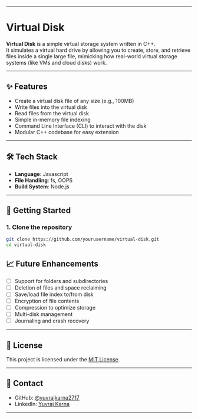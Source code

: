 
---
# Virtual Disk

**Virtual Disk** is a simple virtual storage system written in C++.  
It simulates a virtual hard drive by allowing you to create, store, and retrieve files inside a single large file, mimicking how real-world virtual storage systems (like VMs and cloud disks) work.

---

## ✨ Features

- Create a virtual disk file of any size (e.g., 100MB)
- Write files into the virtual disk
- Read files from the virtual disk
- Simple in-memory file indexing
- Command Line Interface (CLI) to interact with the disk
- Modular C++ codebase for easy extension

---

## 🛠️ Tech Stack

- **Language**: Javascript
- **File Handling**: fs, OOPS
- **Build System**: Node.js

---

## 🚀 Getting Started

### 1. Clone the repository

```bash
git clone https://github.com/yourusername/virtual-disk.git
cd virtual-disk
```


## 📈 Future Enhancements

- [ ] Support for folders and subdirectories
- [ ] Deletion of files and space reclaiming
- [ ] Save/load file index to/from disk
- [ ] Encryption of file contents
- [ ] Compression to optimize storage
- [ ] Multi-disk management
- [ ] Journaling and crash recovery

---

## 📝 License

This project is licensed under the [MIT License](LICENSE).

---

## 💬 Contact

- GitHub: [@yuvrajkarna2717](https://github.com/yuvrajkarna2717)
- LinkedIn: [Yuvraj Karna](https://linkedin.com/in/yuvrajkarna27)

---
